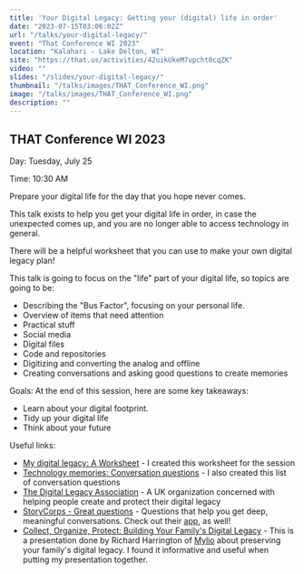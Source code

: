 ```yaml
---
title: 'Your Digital Legacy: Getting your (digital) life in order'
date: "2023-07-15T03:06:02Z"
url: "/talks/your-digital-legacy/"
event: "That Conference WI 2023"
location: "Kalahari - Lake Delton, WI"
site: "https://that.us/activities/42uikUkeM7upcht0cqZK"
video: ""
slides: "/slides/your-digital-legacy/"
thumbnail: "/talks/images/THAT_Conference_WI.png"
image: "/talks/images/THAT_Conference_WI.png"
description: ""
---
```


## THAT Conference WI 2023

Day: Tuesday, July 25   

Time: 10:30 AM  

Prepare your digital life for the day that you hope never comes.

This talk exists to help you get your digital life in order, in case the unexpected comes up, and you are no longer able to access technology in general.

There will be a helpful worksheet that you can use to make your own digital legacy plan!

This talk is going to focus on the "life" part of your digital life, so topics are going to be:
- Describing the "Bus Factor", focusing on your personal life.
- Overview of items that need attention
- Practical stuff
- Social media
- Digital files
- Code and repositories
- Digitizing and converting the analog and offline
- Creating conversations and asking good questions to create memories

Goals:
At the end of this session, here are some key takeaways:
* Learn about your digital footprint.
* Tidy up your digital life
* Think about your future

Useful links:

* [My digital legacy: A Worksheet](/talks/docs/MyDigitalLegacy-Worksheet.pdf) - I created this worksheet for the session 
* [Technology memories: Conversation questions](/talks/docs/Questions-to-help-you-share-tech-memories.pdf) - I also created this list of conversation questions
* [The Digital Legacy Association](https://digitallegacyassociation.org/) - A UK organization concerned with helping people create and protect their digital legacy
* [StoryCorps - Great questions](https://storycorps.org/participate/great-questions/) - Questions that help you get deep, meaningful conversations.  Check out their [app](https://storycorps.org/participate/storycorps-app/), as well!
* [Collect, Organize, Protect: Building Your Family's Digital Legacy](https://youtu.be/sZQ6dwjT8YE) - This is a presentation done by Richard Harrington of [Mylio](https://mylio.com/) about preserving your family's digital legacy.  I found it informative and useful when putting my presentation together.
